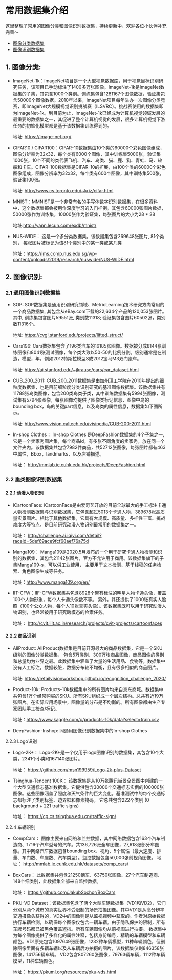 # 常用数据集介绍
这里整理了常用的图像分类和图像识别数据集，持续更新中，欢迎各位小伙伴补充完善～

* [图像分类数据集]("图像分类")
* [图像识别数据集]("图像识别")

<a name="图像分类"></a>
## 1. 图像分类:
 - ImageNet-1k：ImageNet项目是一个大型视觉数据库，用于视觉目标识别研究任务，该项目已手动标注了1400多万张图像。ImageNet-1k是ImageNet数据集的子集，其包含1000个类别。训练集包含1281167个图像数据，验证集包含50000个图像数据。2010年以来，ImageNet项目每年举办一次图像分类竞赛，即ImageNet大规模视觉识别挑战赛（ILSVRC）。挑战赛使用的数据集即为ImageNet-1k。到目前为止，ImageNet-1k已经成为计算机视觉领域发展的最重要的数据集之一，其促进了整个计算机视觉的发展，很多计算机视觉下游任务的初始化模型都是基于该数据集训练得到的。

    地址: https://image-net.org/
- CIFAR10 / CIFAR100：CIFAR-10数据集由10个类的60000个彩色图像组成，图像分辨率为32x32，每个类有6000个图像，其中训练集5000张，验证集1000张，10个不同的类代表飞机、汽车、鸟类、猫、鹿、狗、青蛙、马、轮船和卡车。CIFAR-100数据集是CIFAR-10的扩展，由100个类的60000个彩色图像组成，图像分辨率为32x32，每个类有600个图像，其中训练集500张，验证集100张。

    地址: http://www.cs.toronto.edu/~kriz/cifar.html
- MNIST：MMNIST是一个非常有名的手写体数字识别数据集，在很多资料中，这个数据集都会被用作深度学习的入门样例。其包含60000张图片数据，50000张作为训练集，10000张作为验证集，每张图片的大小为28 * 28

    地址:http://yann.lecun.com/exdb/mnist/
- NUS-WIDE： 这是一个多分类数据集。该数据集包含269648张图片, 81个类别， 每张图片被标记为该81个类别中的某一类或某几类

    地址：https://lms.comp.nus.edu.sg/wp-content/uploads/2019/research/nuswide/NUS-WIDE.html
    
 <a name="图像识别"></a>
## 2. 图像识别:
### 2.1 通用图像识别数据集
- SOP: SOP数据集是通用识别研究领域、MetricLearning技术研究方向常用的一个商品数据集, 其包含从eBay.com下载的22,634个产品的120,053张图片。其中, 训练集包含图片59551张, 类别数11318; 验证集包含图片60502张，类别数11316个。
    
    地址: https://cvgl.stanford.edu/projects/lifted_struct/
    
- Cars196:
Cars数据集包含了196类汽车的16185张图像。数据被分成8144张训练图像和8041张测试图像，每个类大致以50-50的比例分割。级别通常是在制造，模型，年，例如2012特斯拉模型S或2012宝马M3双门跑车。
    
    地址: https://ai.stanford.edu/~jkrause/cars/car_dataset.html
- CUB_200_2011: CUB_200_2011数据集是由加州理工学院在2010年提出的细粒度数据集，也是目前细粒度分类识别研究的基准图像数据集。该数据集共有11788张鸟类图像，包含200类鸟类子类，其中训练数据集有5994张图像，测试集有5794张图像，每张图像均提供了图像类标记信息，图像中鸟的bounding box，鸟的关键part信息，以及鸟类的属性信息，数据集如下图所示。
    
    地址: http://www.vision.caltech.edu/visipedia/CUB-200-2011.html
- In-shop Clothes： In-shop Clothes 是DeepFashion数据集的4个子集之一, 它是一个卖家秀图片集，每个商品id，有多张不同角度的卖家秀，放在同一个文件夹内。该数据集共包含7982件商品，共52712张图像，每张图片都有463中属性，Bbox，landmarks，以及店铺描述。
    
    地址： http://mmlab.ie.cuhk.edu.hk/projects/DeepFashion.html

### 2.2 垂类图像识别数据集

#### 2.2.1 动漫人物识别
+ iCartoonFace: iCartoonFace是由爱奇艺开放的目前全球最大的手工标注卡通人物检测数据集与识别数据集，它包含超过5013个卡通人物、389678张高质量实景图片。相比于其他数据集，它具有大规模、高质量、多样性丰富、挑战难度大等特点，是目前研究动漫人物识别最常用的数据集之一。
    
    地址： http://challenge.ai.iqiyi.com/detail?raceId=5def69ace9fcf68aef76a75d

+ Manga109： Manga109是2020.5月发布的一个用于研究卡通人物检测和识别的数据集，其包含21142张图片，官方不允许用于商用。该数据集旗下的子集Manga109-s，可以供工业使用， 主要用于文本检测、基于线稿的任务检索、角色图像生成等任务。
    
    地址：http://www.manga109.org/en/

+ IIT-CFW：IIF-CFW数据集共包含8928个带有标注的明星人物卡通头像，覆盖100个人物形象，每个人卡通头像数不等。 另外，其还提供了1000张真实人脸照（100个公众人物，每个人10张真实头像）。该数据集既可以用于研究动漫人物识别，也经常被用于研究跨模态的检索任务。
    
    地址： http://cvit.iiit.ac.in/research/projects/cvit-projects/cartoonfaces


#### 2.2.2 商品识别
+ AliProduct: AliProduct数据集是目前开源最大的商品数据集，它是一个SKU级别的图像分类数据集， 包含5万类别、300万张商品图像，商品图像的类别和总量均为业界之最。此数据集中涵盖了大量的生活用品、食物等，数据集中没有人工标注，数据较脏，数据分布较不均衡，且有很多相似的商品图片。
    
    地址:  https://retailvisionworkshop.github.io/recognition_challenge_2020/

+ Product-10k: Products-10k数据集中的所有图片均来自京东商城。数据集中共包含1万个经常购买的SKU。所有SKU组织成一个层次结构。总共有近19万张图片。在实际应用场景中，图像量的分布是不均衡的。所有图像都由生产专家团队手工检查/标记。

    地址：https://www.kaggle.com/c/products-10k/data?select=train.csv

+ DeepFashion-Inshop:  同通用图像识别数据集中的In-shop Clothes

2.2.3 Logo识别
+ Logo-2K+： Logo-2K+是一个仅用于logo图像识别的数据集，其包含10个大类，2341个小类和167140张图片。
    
    地址： https://github.com/msn199959/Logo-2k-plus-Dataset

+ Tsinghua-Tencent 100K： 该数据集是从10万张腾讯街景全景图中创建的一个大型交通标志基准数据集。它提供包含30000个交通标志实例的100000张图像。这些图像涵盖了照度和天气条件的巨大变化。基准测试中的每个交通标志都标注了类别标签、边界框和像素掩码。 它总共包含222个类别 (0 background + 221 traffic signs)

    地址： https://cg.cs.tsinghua.edu.cn/traffic-sign/

2.2.4 车辆识别
+ CompCars： 图像主要来自网络和监控数据，其中网络数据包含163个汽车制造商、1716个汽车型号的汽车。共136,726张全车图像，27,618张部分车图像。其中网络汽车数据包含bounding box、视角、5个属性（最大速度、排量、车门数、车座数、汽车类型）。监控数据包含50,000张前视角图像。
    地址： http://mmlab.ie.cuhk.edu.hk/datasets/comp_cars/

+ BoxCars： 此数据集共包含21250辆车、63750张图像、27个汽车制造商、148个细类别，此数据集全部来自监控数据。

    地址： https://github.com/JakubSochor/BoxCars

+ PKU-VD Dataset：该数据集包含了两个大型车辆数据集（VD1和VD2），它们分别从两个城市的真实世界不受限制的场景拍摄图像。其中VD1是从高分辨率交通摄像头获得的，VD2中的图像则是从监视视频中获取的。作者对原始数据执行车辆检测，以确保每个图像仅包含一辆车辆。由于隐私保护的限制，所有车牌号码都已被黑色覆盖遮挡。所有车辆图像均从前视图进行拍摄。 数据集中为每个图像提供了多样化的属性注释，包括身份编号，精确的车辆模型和车辆颜色。VD1原先包含1097649张图像，1232种车俩模型，11种车辆颜色，但删除图像里面有多辆车辆以及从车辆后方拍摄的图片，该数据集仅剩846358张图像，141756辆车辆。 VD2包含807260张图像，79763辆车辆，1112种车辆模型，11种车辆颜色。
    
    地址： https://pkuml.org/resources/pku-vds.html





